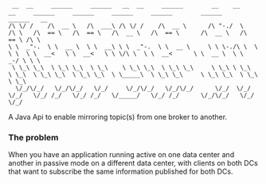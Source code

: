      __  __     ______     ______   __  __     ______        __    __     __     ______     ______     ______     ______        ______     ______   __    
    /\ \/ /    /\  __ \   /\  ___\ /\ \/ /    /\  __ \      /\ "-./  \   /\ \   /\  == \   /\  == \   /\  __ \   /\  == \      /\  __ \   /\  == \ /\ \   
    \ \  _"-.  \ \  __ \  \ \  __\ \ \  _"-.  \ \  __ \     \ \ \-./\ \  \ \ \  \ \  __<   \ \  __<   \ \ \/\ \  \ \  __<      \ \  __ \  \ \  _-/ \ \ \  
     \ \_\ \_\  \ \_\ \_\  \ \_\    \ \_\ \_\  \ \_\ \_\     \ \_\ \ \_\  \ \_\  \ \_\ \_\  \ \_\ \_\  \ \_____\  \ \_\ \_\     \ \_\ \_\  \ \_\    \ \_\ 
      \/_/\/_/   \/_/\/_/   \/_/     \/_/\/_/   \/_/\/_/      \/_/  \/_/   \/_/   \/_/ /_/   \/_/ /_/   \/_____/   \/_/ /_/      \/_/\/_/   \/_/     \/_/ 
                                                                                                                                                      

                                        
A Java Api to enable mirroring topic(s) from one broker to another.

### The problem

When you have an application running active on one data center and another in passive mode on a different data center, 
with clients on both DCs that want to subscribe the same information published for both DCs.
